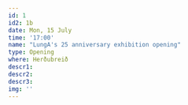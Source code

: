 ```yaml
---
id: 1
id2: 1b
date: Mon, 15 July
time: '17:00'
name: "LungA's 25 anniversary exhibition opening"
type: Opening
where: Herðubreið
descr1: 
descr2: 
descr3: 
img: ''
---
```

